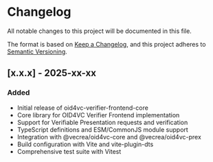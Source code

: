 # Changelog

All notable changes to this project will be documented in this file.

The format is based on [Keep a Changelog](https://keepachangelog.com/en/1.0.0/),
and this project adheres to [Semantic Versioning](https://semver.org/spec/v2.0.0.html).

## [x.x.x] - 2025-xx-xx

### Added

- Initial release of oid4vc-verifier-frontend-core
- Core library for OID4VC Verifier Frontend implementation
- Support for Verifiable Presentation requests and verification
- TypeScript definitions and ESM/CommonJS module support
- Integration with @vecrea/oid4vc-core and @vecrea/oid4vc-prex
- Build configuration with Vite and vite-plugin-dts
- Comprehensive test suite with Vitest
